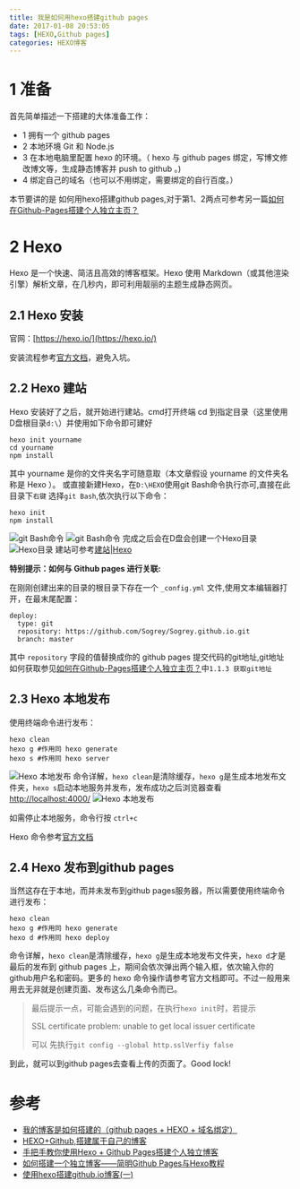 ```yaml
---
title: 我是如何用hexo搭建github pages
date: 2017-01-08 20:53:05
tags: [HEXO,Github pages]
categories: HEXO博客
---
```


# 1 准备
首先简单描述一下搭建的大体准备工作：

* 1 拥有一个 github pages
* 2 本地环境  Git 和 Node.js
* 3 在本地电脑里配置 hexo 的环境。（ hexo 与 github pages 绑定，写博文修改博文等，生成静态博客并 push to github 。)
* 4 绑定自己的域名（也可以不用绑定，需要绑定的自行百度。）

本节要讲的是 如何用hexo搭建github pages,对于第1、2两点可参考另一篇[如何在Github-Pages搭建个人独立主页？](https://sogrey.github.io/article/%E5%A6%82%E4%BD%95%E5%9C%A8Github-Pages%E6%90%AD%E5%BB%BA%E4%B8%AA%E4%BA%BA%E7%8B%AC%E7%AB%8B%E4%B8%BB%E9%A1%B5%EF%BC%9F/)

<!-- more -->

# 2 Hexo 
Hexo 是一个快速、简洁且高效的博客框架。Hexo 使用 Markdown（或其他渲染引擎）解析文章，在几秒内，即可利用靓丽的主题生成静态网页。
## 2.1 Hexo 安装
官网：[https://hexo.io/](https://hexo.io/)

安装流程参考[官方文档](https://hexo.io/zh-cn/docs/)，避免入坑。
## 2.2 Hexo 建站
Hexo 安装好了之后，就开始进行建站。cmd打开终端 cd 到指定目录（这里使用D盘根目录`d:\`）并使用如下命令即可建好

	hexo init yourname 
	cd yourname 
	npm install

其中 yourname 是你的文件夹名字可随意取（本文章假设 yourname 的文件夹名称是 Hexo ）。
或直接新建Hexo，在`D:\HEXO`使用git Bash命令执行亦可,直接在此目录下`右键` 选择`git Bash`,依次执行以下命令：

	hexo init
	npm install

![git Bash命令](https://sogrey.github.io/pics/2017-01-09_151319.png)
![git Bash命令](https://sogrey.github.io/pics/2017-01-09_161000.jpg)
完成之后会在D盘会创建一个Hexo目录
![Hexo目录](https://sogrey.github.io/pics/2017-01-09_161345.jpg)
建站可参考[建站|Hexo](https://hexo.io/zh-cn/docs/setup.html)

**特别提示：如何与 Github pages 进行关联:**

在刚刚创建出来的目录的根目录下存在一个 `_config.yml` 文件,使用文本编辑器打开，在最末尾配置：

	deploy:
	  type: git
	  repository: https://github.com/Sogrey/Sogrey.github.io.git
	  branch: master

其中 `repository` 字段的值替换成你的 github pages 提交代码的git地址,git地址如何获取参见[如何在Github-Pages搭建个人独立主页？](https://sogrey.github.io/article/%E5%A6%82%E4%BD%95%E5%9C%A8Github-Pages%E6%90%AD%E5%BB%BA%E4%B8%AA%E4%BA%BA%E7%8B%AC%E7%AB%8B%E4%B8%BB%E9%A1%B5%EF%BC%9F/)中`1.1.3 获取git地址`

## 2.3 Hexo 本地发布
使用终端命令进行发布：

	hexo clean
	hexo g #作用同 hexo generate
	hexo s #作用同 hexo server
![Hexo 本地发布](https://sogrey.github.io/pics/2017-01-09_161613.jpg)
命令详解，`hexo clean`是清除缓存，`hexo g`是生成本地发布文件夹，`hexo s`启动本地服务并发布，发布成功之后浏览器查看[http://localhost:4000/](http://localhost:4000/)
![Hexo 本地发布](https://sogrey.github.io/pics/2017-01-09_161808.jpg)

如需停止本地服务，命令行按 `ctrl+c`

Hexo 命令参考[官方文档](https://hexo.io/zh-cn/docs/commands.html)

## 2.4 Hexo 发布到github pages
当然这存在于本地，而并未发布到github pages服务器，所以需要使用终端命令进行发布：

	hexo clean
	hexo g #作用同 hexo generate
	hexo d #作用同 hexo deploy

命令详解，`hexo clean`是清除缓存，`hexo g`是生成本地发布文件夹，`hexo d`才是最后的发布到 github pages 上，期间会依次弹出两个输入框，依次输入你的github用户名和密码。更多的 hexo 命令操作请参考官方文档即可。不过一般用来用去无非就是创建页面、发布这么几条命令而已。

> 最后提示一点，可能会遇到的问题，在执行`hexo init`时，若提示
>
> SSL certificate problem: unable to get local issuer certificate
>
> 可以 先执行`git config --global http.sslVerfiy false` 
    

到此，就可以到github pages去查看上传的页面了。Good lock!

# 参考
* [我的博客是如何搭建的（github pages + HEXO + 域名绑定）](http://www.tuicool.com/articles/MramqqJ)
* [HEXO+Github,搭建属于自己的博客](http://www.jianshu.com/p/465830080ea9)
* [手把手教你使用Hexo + Github Pages搭建个人独立博客](https://segmentfault.com/a/1190000004947261)
* [如何搭建一个独立博客——简明Github Pages与Hexo教程](http://www.jianshu.com/p/05289a4bc8b2)
* [使用hexo搭建github.io博客(一)](http://www.cnblogs.com/liulangmao/p/4323064.html)